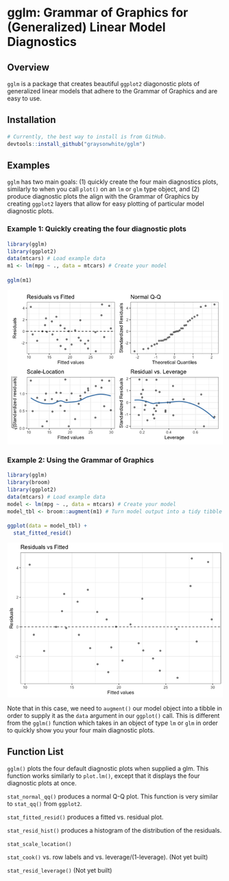 
# gglm: Grammar of Graphics for (Generalized) Linear Model Diagnostics

## Overview

`gglm` is a package that creates beautiful `ggplot2` diagonostic plots
of generalized linear models that adhere to the Grammar of Graphics and
are easy to use.

## Installation

``` r
# Currently, the best way to install is from GitHub.
devtools::install_github("graysonwhite/gglm")
```

## Examples

`gglm` has two main goals: (1) quickly create the four main diagnostics
plots, similarly to when you call `plot()` on an `lm` or `glm` type
object, and (2) produce diagnostic plots the align with the Grammar of
Graphics by creating `ggplot2` layers that allow for easy plotting of
particular model diagnostic plots.

### Example 1: Quickly creating the four diagnostic plots

``` r
library(gglm)
library(ggplot2)
data(mtcars) # Load example data
m1 <- lm(mpg ~ ., data = mtcars) # Create your model

gglm(m1)
```

![](README_files/figure-gfm/unnamed-chunk-2-1.png)<!-- -->

### Example 2: Using the Grammar of Graphics

``` r
library(gglm) 
library(broom) 
library(ggplot2)
data(mtcars) # Load example data
model <- lm(mpg ~ ., data = mtcars) # Create your model
model_tbl <- broom::augment(m1) # Turn model output into a tidy tibble

ggplot(data = model_tbl) +
  stat_fitted_resid()
```

![](README_files/figure-gfm/unnamed-chunk-3-1.png)<!-- -->

Note that in this case, we need to `augment()` our model object into a
tibble in order to supply it as the `data` argument in our `ggplot()`
call. This is different from the `gglm()` function which takes in an
object of type `lm` or `glm` in order to quickly show you your four main
diagnostic plots.

## Function List

`gglm()` plots the four default diagnostic plots when supplied a glm.
This function works similarly to `plot.lm()`, except that it displays
the four diagnostic plots at once.

`stat_normal_qq()` produces a normal Q-Q plot. This function is very
similar to `stat_qq()` from `ggplot2`.

`stat_fitted_resid()` produces a fitted vs. residual plot.

`stat_resid_hist()` produces a histogram of the distribution of the
residuals.

`stat_scale_location()`

`stat_cook()` vs. row labels and vs. leverage/(1-leverage). (Not yet
built)

`stat_resid_leverage()` (Not yet built)
